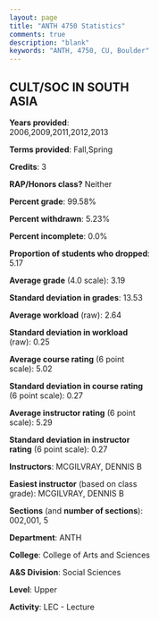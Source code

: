```yaml
---
layout: page
title: "ANTH 4750 Statistics"
comments: true
description: "blank"
keywords: "ANTH, 4750, CU, Boulder"
--- 
```

<head>
<script src="https://ajax.googleapis.com/ajax/libs/jquery/2.1.3/jquery.min.js"></script>
<script src="https://dl.dropboxusercontent.com/s/pc42nxpaw1ea4o9/highcharts.js?dl=0"></script>
<!-- <script src="../assets/js/highcharts.js"></script> -->
<style type="text/css">@font-face {
	font-family: "Bebas Neue";
	src: url(https://www.filehosting.org/file/details/544349/BebasNeue%20Regular.otf) format("opentype");
	}
	h1.Bebas { 
		font-family: "Bebas Neue", Verdana, Tahoma;
	}
</style>
</head>
<body>
	<div id="container" style="float: right; width: 45%; height: 88%; margin-left: 2.5%; margin-right: 2.5%;"></div>
	<script language="JavaScript">
		$(document).ready(function() {
		var chart = {type: 'column'};
		var title = {text: 'Grade Distribution'};
		var xAxis = {categories: ['A','B','C','D','F'],crosshair: true};
		var yAxis = {min: 0,title: {text: 'Percentage'}};
		var tooltip = {headerFormat: '<center><b><span style="font-size:20px">{point.key}</span></b></center>',
		               pointFormat: '<td style="padding:0"><b>{point.y:.1f}%</b></td>',
		               footerFormat: '</table>',shared: true,useHTML: true};
		var plotOptions = {column: {pointPadding: 0.0,borderWidth: 0}};  
		var credits = {enabled: false};var series= [{name: 'Percent',data: [40.74,46.91,8.64,1.23,2.47,]}];
		var json = {};
		json.chart = chart;
		json.title = title;
		json.tooltip = tooltip;
		json.xAxis = xAxis;
		json.yAxis = yAxis;  
		json.series = series;
		json.plotOptions = plotOptions;  
		json.credits = credits;
		$('#container').highcharts(json);
	});
	</script>
</body>
			   
## CULT/SOC IN SOUTH ASIA

**Years provided**: 2006,2009,2011,2012,2013

**Terms provided**: Fall,Spring

**Credits**: 3

**RAP/Honors class?** Neither

**Percent grade**: 99.58%

**Percent withdrawn**: 5.23%

**Percent incomplete**: 0.0%

**Proportion of students who dropped**: 5.17

**Average grade** (4.0 scale): 3.19

**Standard deviation in grades**: 13.53

**Average workload** (raw): 2.64

**Standard deviation in workload** (raw): 0.25

**Average course rating** (6 point scale): 5.02

**Standard deviation in course rating** (6 point scale): 0.27

**Average instructor rating** (6 point scale): 5.29

**Standard deviation in instructor rating** (6 point scale): 0.27

**Instructors**: MCGILVRAY, DENNIS B

**Easiest instructor** (based on class grade): MCGILVRAY, DENNIS B

**Sections** (and **number of sections**): 002,001, 5

**Department**: ANTH

**College**: College of Arts and Sciences

**A&S Division**: Social Sciences

**Level**: Upper

**Activity**: LEC - Lecture
